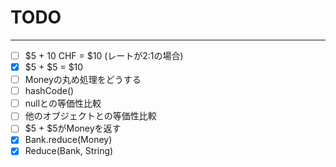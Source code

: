 # TODO

---

- [ ] $5 + 10 CHF = $10 (レートが2:1の場合)
- [X] $5 + $5 = $10
- [ ] Moneyの丸め処理をどうする
- [ ] hashCode()
- [ ] nullとの等価性比較
- [ ] 他のオブジェクトとの等価性比較
- [ ] $5 + $5がMoneyを返す
- [X] Bank.reduce(Money)
- [X] Reduce(Bank, String)
